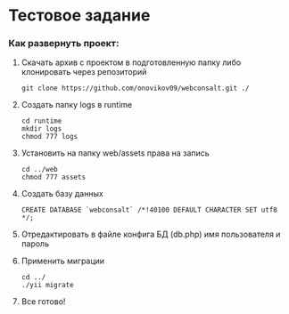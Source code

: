 Тестовое задание
============================

### Как развернуть проект:

1. Скачать архив с проектом в подготовленную папку либо клонировать через репозиторий
   
     ```
     git clone https://github.com/onovikov09/webconsalt.git ./
     ```

2. Создать папку logs в runtime
   
    ```
    cd runtime
    mkdir logs
    chmod 777 logs
    ```

3. Установить на папку web/assets права на запись
   
    ```
    cd ../web 
    chmod 777 assets
    ```
4. Создать базу данных
   
    ```
    CREATE DATABASE `webconsalt` /*!40100 DEFAULT CHARACTER SET utf8 */;
    ```
    
5. Отредактировать в файле конфига БД (db.php) имя пользователя и пароль

6. Применить миграции
    
    ```
    cd ../ 
    ./yii migrate
    ```
    
7. Все готово!